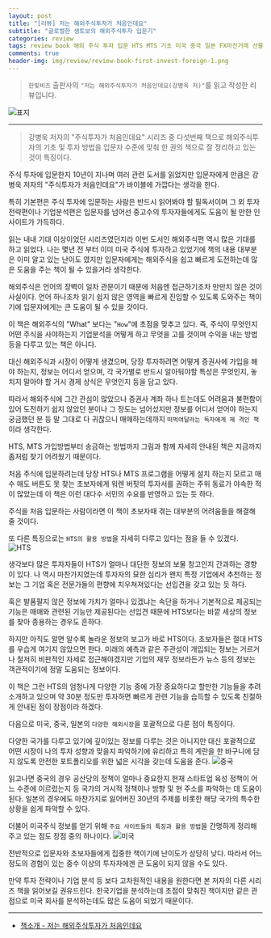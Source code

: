 ```yaml
---  
layout: post  
title: "[리뷰] 저는 해외주식투자가 처음인데요"  
subtitle: "글로벌한 생토보의 해외주식투자 입문기"  
categories: review  
tags: review book 해외 주식 투자 입문 HTS MTS 기초 미국 중국 일본 FX마진거래 선물 옵션 거시 경제   
comments: true  
header-img: img/review/review-book-first-invest-foreign-1.png
---  
```

  
> `한빛비즈` 출판사의 `"저는 해외주식투자가 처음인데요(강병욱 저)"`를 읽고 작성한 리뷰입니다.  

![표지](https://theorydb.github.io/assets/img/review/review-book-first-invest-foreign-1.png)  

---

> 강병욱 저자의 "주식투자가 처음인데요" 시리즈 중 다섯번째 책으로 해외주식투자의 기초 및 투자 방법을 입문자 수준에 맞춰 한 권의 책으로 잘 정리하고 있는 것이 특징이다.

주식 투자에 입문한지 10년이 지나며 여러 관련 도서를 읽었지만 입문자에게 만큼은 강병욱 저자의 "주식투자가 처음인데요"가 바이블에 가깝다는 생각을 한다. 

특히 기본편은 주식 투자에 입문하는 사람은 반드시 읽어봐야 할 필독서이며 그 외 투자전략편이나 기업분석편은 입문자를 넘어선 중고수의 투자자들에게도 도움이 될 만한 인사이트가 가득하다.

읽는 내내 기대 이상이었던 시리즈였던지라 이번 도서인 해외주식편 역시 많은 기대를 하고 읽었다. 나는 몇년 전 부터 이미 미국 주식에 투자하고 있었기에 책의 내용 대부분은 이미 알고 있는 난이도 였지만 입문자에게는 해외주식을 쉽고 빠르게 도전하는데 많은 도움을 주는 책이 될 수 있을거라 생각한다. 

해외주식은 언어의 장벽이 일차 관문이기 때문에 처음엔 접근하기조차 만만치 않은 것이 사실이다. 언어 하나조차 읽기 쉽지 않은 영역을 빠르게 진입할 수 있도록 도와주는 책이기에 입문자에게는 큰 도움이 될 수 있을 것이다. 

이 책은 해외주식의 "What" 보다는 "`How`"에 초점을 맞추고 있다. 즉, 주식이 무엇인지 어떤 주식을 사야하는지 기업분석을 어떻게 하고 무엇을 고를 것이며 수익을 내는 방법 등을 다루고 있는 책은 아니다. 

대신 해외주식과 시장이 어떻게 생겼으며, 당장 투자하려면 어떻게 증권사에 가입을 해야 하는지, 정보는 어디서 얻으며, 각 국가별로 반드시 알아둬야할 특성은 무엇인지, 놓치지 말아야 할 거시 경제 상식은 무엇인지 등을 담고 있다. 

따라서 해외주식에 그간 관심이 많았으나 증권사 계좌 하나 트는데도 어려움과 불편함이 있어 도전하기 쉽지 않았던 분이나 그 정도는 넘어섰지만 정보를 어디서 얻어야 하는지 궁금했던 분 등 말 그대로 다 귀찮으니 매매하는데까지 `떠먹여달라는 독자에게 제 격인 책`이라 생각한다. 

HTS, MTS 가입방법부터 송금하는 방법까지 그림과 함께 자세히 안내된 책은 지금까지 좀처럼 찾기 어려웠기 때문이다. 

처음 주식에 입문하려는데 당장 HTS나 MTS 프로그램을 어떻게 설치 하는지 모르고 매수 매도 버튼도 못 찾는 초보자에게 워렌 버핏의 투자서를 권하는 주위 동료가 야속한 적이 많았는데 이 책은 이런 대다수 서민의 수요를 반영하고 있는 듯 하다. 

주식을 처음 입문하는 사람이라면 이 책이 초보자때 겪는 대부분의 어려움들을 해결해 줄 것이다. 

또 다른 특징으로는 `HTS의 활용 방법`을 자세히 다루고 있다는 점을 들 수 있겠다. 
![HTS](https://theorydb.github.io/assets/img/review/review-book-first-invest-foreign-2.png)  

생각보다 많은 투자자들이 HTS가 얼마나 대단한 정보의 보물 창고인지 간과하는 경향이 있다. 나 역시 마찬가지였는데 투자자의 묘한 심리가 왠지 특정 기업에서 추천하는 정보는 그 기업 혹은 전문가들의 편향에 치우쳐져있다는 선입견을 갖고 있는 듯 하다. 

혹은 발품팔지 않은 정보에 가치가 얼마나 있겠냐는 속단을 하거나 기본적으로 제공되는 기능은 매매와 관련된 기능만 제공된다는 선입견 때문에 HTS보다는 바깥 세상의 정보를 찾아 종용하는 경우도 흔하다.

하지만 아직도 알면 알수록 놀라운 정보의 보고가 바로 HTS이다. 초보자들은 절대 HTS를 우습게 여기지 않았으면 한다. 미래의 예측과 같은 주관성이 개입되는 정보는 거르거나 철저히 비판적인 자세로 접근해야겠지만 기업의 재무 정보라든가 뉴스 등의 정보는 객관적이기에 정말 도움되는 정보이다. 

이 책은 그런 HTS의 엄청나게 다양한 기능 중에 가장 중요하다고 할만한 기능들을 추려 소개하고 있으며 약 30분 정도만 투자하면 빠르게 관련 기능을 습득할 수 있도록 친절하게 안내된 점이 장점이라 하겠다.

다음으로 미국, 중국, 일본의 `다양한 해외시장`을 포괄적으로 다룬 점이 특징이다. 

다양한 국가를 다루고 있기에 깊이있는 정보를 다루는 것은 아니지만 대신 포괄적으로 어떤 시장이 나의 투자 성향과 맞을지 파악하기에 유리하고 특히 계란을 한 바구니에 담지 않도록 안전한 포트폴리오를 위한 넓은 시각을 갖는데 도움을 준다. 
![중국](https://theorydb.github.io/assets/img/review/review-book-first-invest-foreign-3.png)  

읽고나면 중국의 경우 공산당의 정책이 얼마나 중요한지 현재 스타트업 육성 정책이 어느 수준에 이르렀는지 등 국가의 거시적 정책이나 방향 및 현 주소를 파악하는 데 도움이 된다. 일본의 경우에도 마찬가지로 잃어버진 30년의 주제를 비롯한 해당 국가의 특수한 상황을 쉽게 파악할 수 있다. 

더불어 미국주식 정보를 얻기 위해 `주요 사이트들의 특징과 활용 방법`을 간명하게 정리해주고 있는 점도 장점 중의 하나이다. 
![미국](https://theorydb.github.io/assets/img/review/review-book-first-invest-foreign-4.png)  

전반적으로 입문자와 초보자들에게 집중한 책이기에 난이도가 상당히 낮다. 따라서 어느 정도의 경험이 있는 중수 이상의 투자자에겐 큰 도움이 되지 않을 수도 있다. 

만약 투자 전략이나 기업 분석 등 보다 고차원적인 내용을 원한다면 본 저자의 다른 시리즈 책을 읽어보길 권유드린다. 한국기업을 분석하는데 초점이 맞춰진 책이지만 같은 관점으로 미국 회사를 분석하는데도 많은 도움이 되었기 때문이다. 

---

* [책소개 - 저는 해외주식투자가 처음인데요](http://www.yes24.com/Product/Goods/108607217)


